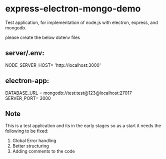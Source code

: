 # express-electron-mongo-demo
Test application, for implementation of node.js with electron, express, and mongodb. 

please create the below dotenv files

## server/.env:

NODE_SERVER_HOST= 'http://localhost:3000'

## electron-app:

DATABASE_URL = mongodb://test:test@123@localhost:27017
SERVER_PORT= 3000

## Note 
This is a test application and its in the early stages so as a start it needs the following to be fixed:

1. Global Error handling
2. Better structuring
3. Adding comments to the code 
